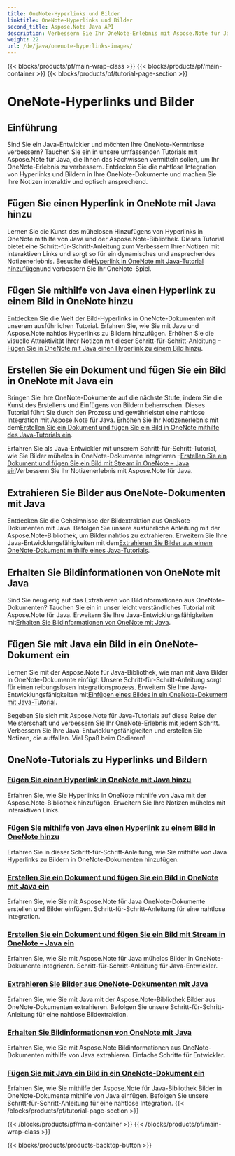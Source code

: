 ```yaml
---
title: OneNote-Hyperlinks und Bilder
linktitle: OneNote-Hyperlinks und Bilder
second_title: Aspose.Note Java API
description: Verbessern Sie Ihr OneNote-Erlebnis mit Aspose.Note für Java-Tutorials. Erfahren Sie, wie Sie mit der Java-Entwicklung nahtlos Hyperlinks hinzufügen, Bilder einfügen und Bildinformationen extrahieren.
weight: 22
url: /de/java/onenote-hyperlinks-images/
---
```


{{< blocks/products/pf/main-wrap-class >}}
{{< blocks/products/pf/main-container >}}
{{< blocks/products/pf/tutorial-page-section >}}

# OneNote-Hyperlinks und Bilder


## Einführung

Sind Sie ein Java-Entwickler und möchten Ihre OneNote-Kenntnisse verbessern? Tauchen Sie ein in unsere umfassenden Tutorials mit Aspose.Note für Java, die Ihnen das Fachwissen vermitteln sollen, um Ihr OneNote-Erlebnis zu verbessern. Entdecken Sie die nahtlose Integration von Hyperlinks und Bildern in Ihre OneNote-Dokumente und machen Sie Ihre Notizen interaktiv und optisch ansprechend.

## Fügen Sie einen Hyperlink in OneNote mit Java hinzu
 Lernen Sie die Kunst des mühelosen Hinzufügens von Hyperlinks in OneNote mithilfe von Java und der Aspose.Note-Bibliothek. Dieses Tutorial bietet eine Schritt-für-Schritt-Anleitung zum Verbessern Ihrer Notizen mit interaktiven Links und sorgt so für ein dynamisches und ansprechendes Notizenerlebnis. Besuche die[Hyperlink in OneNote mit Java-Tutorial hinzufügen](./add-hyperlink/)und verbessern Sie Ihr OneNote-Spiel.

## Fügen Sie mithilfe von Java einen Hyperlink zu einem Bild in OneNote hinzu
 Entdecken Sie die Welt der Bild-Hyperlinks in OneNote-Dokumenten mit unserem ausführlichen Tutorial. Erfahren Sie, wie Sie mit Java und Aspose.Note nahtlos Hyperlinks zu Bildern hinzufügen. Erhöhen Sie die visuelle Attraktivität Ihrer Notizen mit dieser Schritt-für-Schritt-Anleitung –[Fügen Sie in OneNote mit Java einen Hyperlink zu einem Bild hinzu](./add-hyperlink-to-image/).

## Erstellen Sie ein Dokument und fügen Sie ein Bild in OneNote mit Java ein
 Bringen Sie Ihre OneNote-Dokumente auf die nächste Stufe, indem Sie die Kunst des Erstellens und Einfügens von Bildern beherrschen. Dieses Tutorial führt Sie durch den Prozess und gewährleistet eine nahtlose Integration mit Aspose.Note für Java. Erhöhen Sie Ihr Notizenerlebnis mit dem[Erstellen Sie ein Dokument und fügen Sie ein Bild in OneNote mithilfe des Java-Tutorials ein](./build-doc-insert-image/).

 Erfahren Sie als Java-Entwickler mit unserem Schritt-für-Schritt-Tutorial, wie Sie Bilder mühelos in OneNote-Dokumente integrieren –[Erstellen Sie ein Dokument und fügen Sie ein Bild mit Stream in OneNote – Java ein](./build-doc-insert-image-stream/)Verbessern Sie Ihr Notizenerlebnis mit Aspose.Note für Java.

## Extrahieren Sie Bilder aus OneNote-Dokumenten mit Java
 Entdecken Sie die Geheimnisse der Bildextraktion aus OneNote-Dokumenten mit Java. Befolgen Sie unsere ausführliche Anleitung mit der Aspose.Note-Bibliothek, um Bilder nahtlos zu extrahieren. Erweitern Sie Ihre Java-Entwicklungsfähigkeiten mit dem[Extrahieren Sie Bilder aus einem OneNote-Dokument mithilfe eines Java-Tutorials](./extract-images/).

## Erhalten Sie Bildinformationen von OneNote mit Java
 Sind Sie neugierig auf das Extrahieren von Bildinformationen aus OneNote-Dokumenten? Tauchen Sie ein in unser leicht verständliches Tutorial mit Aspose.Note für Java. Erweitern Sie Ihre Java-Entwicklungsfähigkeiten mit[Erhalten Sie Bildinformationen von OneNote mit Java](./get-image-info/).

## Fügen Sie mit Java ein Bild in ein OneNote-Dokument ein
 Lernen Sie mit der Aspose.Note für Java-Bibliothek, wie man mit Java Bilder in OneNote-Dokumente einfügt. Unsere Schritt-für-Schritt-Anleitung sorgt für einen reibungslosen Integrationsprozess. Erweitern Sie Ihre Java-Entwicklungsfähigkeiten mit[Einfügen eines Bildes in ein OneNote-Dokument mit Java-Tutorial](./insert-image/).

Begeben Sie sich mit Aspose.Note für Java-Tutorials auf diese Reise der Meisterschaft und verbessern Sie Ihr OneNote-Erlebnis mit jedem Schritt. Verbessern Sie Ihre Java-Entwicklungsfähigkeiten und erstellen Sie Notizen, die auffallen. Viel Spaß beim Codieren!
## OneNote-Tutorials zu Hyperlinks und Bildern
### [Fügen Sie einen Hyperlink in OneNote mit Java hinzu](./add-hyperlink/)
Erfahren Sie, wie Sie Hyperlinks in OneNote mithilfe von Java mit der Aspose.Note-Bibliothek hinzufügen. Erweitern Sie Ihre Notizen mühelos mit interaktiven Links.
### [Fügen Sie mithilfe von Java einen Hyperlink zu einem Bild in OneNote hinzu](./add-hyperlink-to-image/)
Erfahren Sie in dieser Schritt-für-Schritt-Anleitung, wie Sie mithilfe von Java Hyperlinks zu Bildern in OneNote-Dokumenten hinzufügen.
### [Erstellen Sie ein Dokument und fügen Sie ein Bild in OneNote mit Java ein](./build-doc-insert-image/)
Erfahren Sie, wie Sie mit Aspose.Note für Java OneNote-Dokumente erstellen und Bilder einfügen. Schritt-für-Schritt-Anleitung für eine nahtlose Integration.
### [Erstellen Sie ein Dokument und fügen Sie ein Bild mit Stream in OneNote – Java ein](./build-doc-insert-image-stream/)
Erfahren Sie, wie Sie mit Aspose.Note für Java mühelos Bilder in OneNote-Dokumente integrieren. Schritt-für-Schritt-Anleitung für Java-Entwickler.
### [Extrahieren Sie Bilder aus OneNote-Dokumenten mit Java](./extract-images/)
Erfahren Sie, wie Sie mit Java mit der Aspose.Note-Bibliothek Bilder aus OneNote-Dokumenten extrahieren. Befolgen Sie unsere Schritt-für-Schritt-Anleitung für eine nahtlose Bildextraktion.
### [Erhalten Sie Bildinformationen von OneNote mit Java](./get-image-info/)
Erfahren Sie, wie Sie mit Aspose.Note Bildinformationen aus OneNote-Dokumenten mithilfe von Java extrahieren. Einfache Schritte für Entwickler.
### [Fügen Sie mit Java ein Bild in ein OneNote-Dokument ein](./insert-image/)
Erfahren Sie, wie Sie mithilfe der Aspose.Note für Java-Bibliothek Bilder in OneNote-Dokumente mithilfe von Java einfügen. Befolgen Sie unsere Schritt-für-Schritt-Anleitung für eine nahtlose Integration.
{{< /blocks/products/pf/tutorial-page-section >}}

{{< /blocks/products/pf/main-container >}}
{{< /blocks/products/pf/main-wrap-class >}}

{{< blocks/products/products-backtop-button >}}
